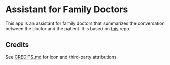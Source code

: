 # Assistant for Family Doctors

This app is an assistant for family doctors that summarizes the conversation between the doctor and the patient.
It is based on [this](https://github.com/Karljohan99/Assistant-family-doctors/) repo.

## Credits

See [CREDITS.md](./CREDITS.md) for icon and third-party attributions.
